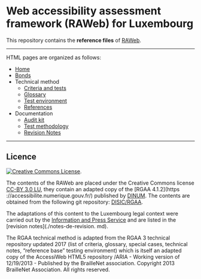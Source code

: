 # Web accessibility assessment framework (RAWeb) for Luxembourg

This repository contains the __reference files__ of [RAWeb](https://accessibilite.public.lu/fr/raweb1/index.html).


********************

HTML pages are organized as follows:

* [Home](./introduction.md)
* [Bonds](./obligations.md)
* Technical method
  * [Criteria and tests](./raweb1/criteria)
  * [Glossary](./raweb1/glossary)
  * [Test environment](./test-environment.md)
  * [References](./references.md)
* Documentation
  * [Audit kit](./kit-audit.md)
  * [Test methodology](./test-methodology.md)
  * [Revision Notes](./revision-notes.md)


********************

## Licence

<a rel="license" href="http://creativecommons.org/licenses/by/3.0/lu/"><img alt="Creative Commons License" style="border-width:0" src="https ://i.creativecommons.org/l/by/3.0/lu/88x31.png" /></a>.

The contents of the RAWeb are placed under the Creative Commons license [CC-BY 3.0 LU](https://creativecommons.org/licenses/by/3.0/lu/), they contain an adapted copy of the [RGAA 4.1.2](https ://accessibilite.numerique.gouv.fr/) published by [DINUM](https://www.numerique.gouv.fr/dinum/). The contents are obtained from the following git repository:
[DISIC/RGAA](https://github.com/DISIC/RGAA).

The adaptations of this content to the Luxembourg legal context were carried out by the [Information and Press Service](https://sip.politique.lu) and are listed in the [revision notes](./notes-de-revision. md).

The RGAA technical method is adapted from the RGAA 3 technical repository updated 2017 (list of criteria, glossary, special cases, technical notes, “reference base” testing environment) which is itself an adapted copy of the AccessiWeb HTML5 repository /ARIA - Working version of 12/19/2013 - Published by the BrailleNet association. Copyright 2013 BrailleNet Association. All rights reserved.
